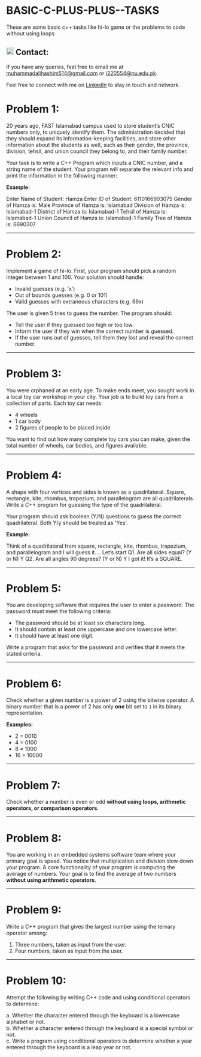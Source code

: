 # BASIC-C-PLUS-PLUS--TASKS
These are some basic c++ tasks like hi-lo game or the problems to code without using loops 

## <img src="https://img.icons8.com/ios/50/000000/email-open.png" width="20"/> Contact:
If you have any queries, feel free to email me at [muhammadalihashim514@gmail.com](mailto:muhammadalihashim514@gmail.com) or [i220554@nu.edu.pk](mailto:i220554@nu.edu.pk).

Feel free to connect with me on [LinkedIn](https://www.linkedin.com/in/muhammad-ali-hashim-5115882b4) to stay in touch and network.


# Problem 1:
20 years ago, FAST Islamabad campus used to store student’s CNIC numbers only, to uniquely identify them. The administration decided that they should expand its information-keeping facilities, and store other information about the students as well, such as their gender, the province, division, tehsil, and union council they belong to, and their family number.


Your task is to write a C++ Program which inputs a CNIC number, and a string name of the student. Your program will separate the relevant info and print the information in the following manner:

**Example:**

Enter Name of Student: Hamza
Enter ID of Student: 6110166903075
Gender of Hamza is: Male
Province of Hamza is: Islamabad
Division of Hamza is: Islamabad-1
District of Hamza is: Islamabad-1
Tehsil of Hamza is: Islamabad-1
Union Council of Hamza is: Islamabad-1
Family Tree of Hamza is: 6690307


---

# Problem 2:
Implement a game of hi-lo. First, your program should pick a random integer between 1 and 100. Your solution should handle:

- Invalid guesses (e.g. ‘x’)
- Out of bounds guesses (e.g. 0 or 101)
- Valid guesses with extraneous characters (e.g. 69x)

The user is given 5 tries to guess the number. The program should:

- Tell the user if they guessed too high or too low.
- Inform the user if they win when the correct number is guessed.
- If the user runs out of guesses, tell them they lost and reveal the correct number.

---

# Problem 3:
You were orphaned at an early age. To make ends meet, you sought work in a local toy car workshop in your city. Your job is to build toy cars from a collection of parts. Each toy car needs:
- 4 wheels
- 1 car body
- 2 figures of people to be placed inside

You want to find out how many complete toy cars you can make, given the total number of wheels, car bodies, and figures available.

---

# Problem 4:
A shape with four vertices and sides is known as a quadrilateral. Square, rectangle, kite, rhombus, trapezium, and parallelogram are all quadrilaterals. Write a C++ program for guessing the type of the quadrilateral. 

Your program should ask boolean (Y/N) questions to guess the correct quadrilateral. Both Y/y should be treated as 'Yes'.

**Example:**

Think of a quadrilateral from square, rectangle, kite, rhombus, trapezium, and parallelogram and I will guess it....
Let’s start
Q1. Are all sides equal? (Y or N) Y
Q2. Are all angles 90 degrees? (Y or N) Y
I got it! It’s a SQUARE.


---

# Problem 5:
You are developing software that requires the user to enter a password. The password must meet the following criteria:

- The password should be at least six characters long.
- It should contain at least one uppercase and one lowercase letter.
- It should have at least one digit.

Write a program that asks for the password and verifies that it meets the stated criteria.

---

# Problem 6:
Check whether a given number is a power of 2 using the bitwise operator. A binary number that is a power of 2 has only **one** bit set to `1` in its binary representation. 

**Examples:**
- 2 = 0010
- 4 = 0100
- 8 = 1000
- 16 = 10000

---

# Problem 7:
Check whether a number is even or odd **without using loops, arithmetic operators, or comparison operators**.

---

# Problem 8:
You are working in an embedded systems software team where your primary goal is speed. You notice that multiplication and division slow down your program. A core functionality of your program is computing the average of numbers. Your goal is to find the average of two numbers **without using arithmetic operators**.

---

# Problem 9:
Write a C++ program that gives the largest number using the ternary operator among:

1. Three numbers, taken as input from the user.
2. Four numbers, taken as input from the user.

---

# Problem 10:
Attempt the following by writing C++ code and using conditional operators to determine:

a. Whether the character entered through the keyboard is a lowercase alphabet or not.  
b. Whether a character entered through the keyboard is a special symbol or not.  
c. Write a program using conditional operators to determine whether a year entered through the keyboard is a leap year or not.

